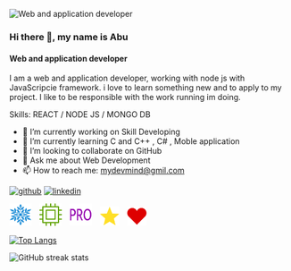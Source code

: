 ![Web and application developer ](https://media.licdn.com/dms/image/D4D16AQH8iQLrZew7xQ/profile-displaybackgroundimage-shrink_350_1400/0/1684629625820?e=1690416000&v=beta&t=Upjtp2ExeTIJWHvrfkMxAi5UGFz6z4zE13cWJa6aOU0)
### Hi there 👋, my name is Abu
#### Web and application developer 

I am a web and application developer, working with node js with JavaScripcie framework. i love to learn something new and to apply to my project. I like to be responsible with the work running im doing. 

Skills:  REACT / NODE JS / MONGO DB 

- 🔭 I’m currently working on Skill Developing  
- 🌱 I’m currently learning C and C++ , C# , Moble application  
- 👯 I’m looking to collaborate on GitHub  
- 💬 Ask me about Web Development  
- 📫 How to reach me: mydevmind@gmil.com 


[<img src='https://cdn.jsdelivr.net/npm/simple-icons@3.0.1/icons/github.svg' alt='github' height='40'>](https://github.com/Dev-Abu)  [<img src='https://cdn.jsdelivr.net/npm/simple-icons@3.0.1/icons/linkedin.svg' alt='linkedin' height='40'>](https://www.linkedin.com/in/abusayam/)  

<a href='https://archiveprogram.github.com/'><img src='https://raw.githubusercontent.com/acervenky/animated-github-badges/master/assets/acbadge.gif' width='40' height='40'></a> <a href='https://docs.github.com/en/developers'><img src='https://raw.githubusercontent.com/acervenky/animated-github-badges/master/assets/devbadge.gif' width='40' height='40'></a> <a href='https://github.com/pricing'><img src='https://raw.githubusercontent.com/acervenky/animated-github-badges/master/assets/pro.gif' width='40' height='40'></a> <a href='https://stars.github.com/'><img src='https://raw.githubusercontent.com/acervenky/animated-github-badges/master/assets/starbadge.gif' width='35' height='35'></a> <a href='https://docs.github.com/en/github/supporting-the-open-source-community-with-github-sponsors'><img src='https://raw.githubusercontent.com/acervenky/animated-github-badges/master/assets/sponsorbadge.gif' width='35' height='35'></a> 

[![Top Langs](https://github-readme-stats.vercel.app/api/top-langs/?username=Dev-Abu)](https://github.com/anuraghazra/github-readme-stats)

![GitHub streak stats](https://streak-stats.demolab.com/?user=Dev-Abu)  

